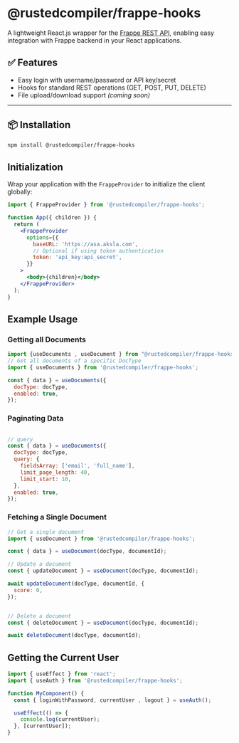 # @rustedcompiler/frappe-hooks

A lightweight React.js wrapper for the [Frappe REST API](https://docs.frappe.io/framework/user/en/api/rest), enabling easy integration with Frappe backend in your React applications.

## ✅ Features

- Easy login with username/password or API key/secret  
- Hooks for standard REST operations (GET, POST, PUT, DELETE)  
- File upload/download support *(coming soon)*

---

## 📦 Installation

```bash
npm install @rustedcompiler/frappe-hooks
```

## Initialization

Wrap your application with the `FrappeProvider` to initialize the client globally:

```jsx
import { FrappeProvider } from '@rustedcompiler/frappe-hooks';

function App({ children }) {
  return (
    <FrappeProvider
      options={{
        baseURL: 'https://asa.aksla.com',
        // Optional if using token authentication
        token: 'api_key:api_secret',
      }}
    >
      <body>{children}</body>
    </FrappeProvider>
  );
}

```


## Example Usage


### Getting all Documents

```jsx
import {useDocuments , useDocument } from "@rustedcompiler/frappe-hooks"
// Get all documents of a specific DocType
import { useDocuments } from '@rustedcompiler/frappe-hooks';

const { data } = useDocuments({
  docType: docType,
  enabled: true,
});

```

### Paginating Data

```jsx

// query 
const { data } = useDocuments({
  docType: docType,
  query: {
    fieldsArray: ['email', 'full_name'],
    limit_page_length: 40,
    limit_start: 10,
  },
  enabled: true,
});

```

### Fetching a Single Document 
```jsx
// Get a single document
import { useDocument } from '@rustedcompiler/frappe-hooks';

const { data } = useDocument(docType, documentId);  

```

```jsx
// Update a document
const { updateDocument } = useDocument(docType, documentId);

await updateDocument(docType, documentId, {
  score: 0,
});
```

```jsx

// Delete a document
const { deleteDocument } = useDocument(docType, documentId);

await deleteDocument(docType, documentId);

```

## Getting the Current User

```jsx
import { useEffect } from 'react';
import { useAuth } from '@rustedcompiler/frappe-hooks';

function MyComponent() {
  const { loginWithPassword, currentUser , logout } = useAuth();

  useEffect(() => {
    console.log(currentUser);
  }, [currentUser]);
}

```
